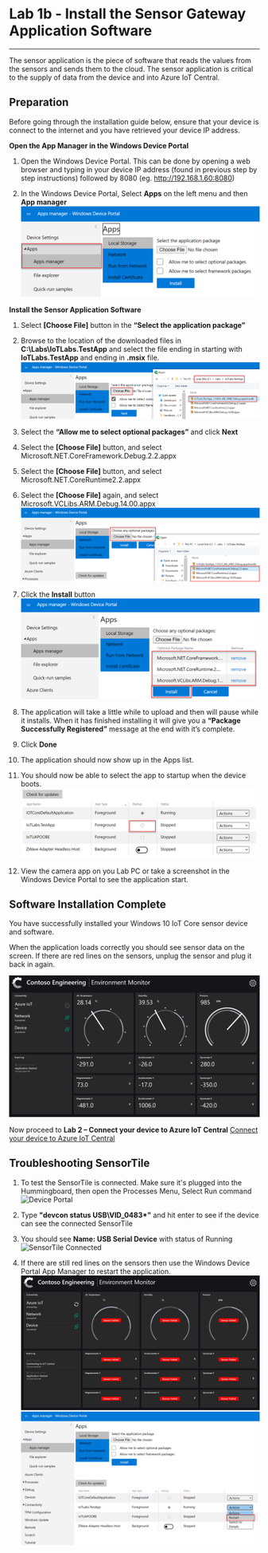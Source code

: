 # Lab 1b - Install the Sensor Gateway Application Software
-------------------------------------------------

The sensor application is the piece of software that reads the values from the sensors and sends them to the cloud. The sensor application is critical to the supply of data from the device and into Azure IoT Central.

Preparation
-----------

Before going through the installation guide below, ensure that your device is connect to the internet and you have retrieved your device IP address. 

**Open the App Manager in the Windows Device Portal**

1. Open the Windows Device Portal. This can be done by opening a web browser and typing in your device IP address (found in previous step by step instructions) followed by 8080 (eg. http://192.168.1.60:8080)

1. In the Windows Device Portal, Select **Apps** on the left menu and then **App manager**
![](media/lab01/1_apps_manager.png)

**Install the Sensor Application Software**

1. Select **[Choose File]** button in the **“Select the application package”**

1. Browse to the location of the downloaded files in **C:\Labs\IoTLabs.TestApp** and select the file ending in starting with **IoTLabs.TestApp** and ending in **.msix** file.
![](media/lab01/1_choose_appxbundle.png)

1. Select the **“Allow me to select optional packages”** and click **Next**

1. Select the **[Choose File]** button, and select Microsoft.NET.CoreFramework.Debug.2.2.appx

1. Select the **[Choose File]** button, and select Microsoft.NET.CoreRuntime2.2.appx

1. Select the **[Choose File]** again, and select Microsoft.VCLibs.ARM.Debug.14.00.appx
![](media/lab01/1_choose_optional_packages.png)

1. Click the **Install** button
![](media/lab01/1_install.png)

6. The application will take a little while to upload and then will pause while it installs. When it has finished installing it will give you a **“Package Successfully Registered”** message at the end with it’s complete.

7. Click **Done**

8. The application should now show up in the Apps list.

9. You should now be able to select the app to startup when the device boots. 
![](media/lab01/1_select_startup.png)

10. View the camera app on you Lab PC or take a screenshot in the Windows Device Portal to see the application start. 

Software Installation Complete
------------------------------

You have successfully installed your Windows 10 IoT Core sensor device and software.

When the application loads correctly you should see sensor data on the screen. If there are red lines on the sensors, unplug the sensor and plug it back in again. 

![](media/lab01/AwareThings.SensorData.jpg)


Now proceed to **Lab 2 – Connect your device to Azure IoT Central**
[Connect your device to Azure IoT Central](./Lab02.md)


Troubleshooting SensorTile
----------------------------------

1. To test the SensorTile is connected. Make sure it's plugged into the Hummingboard, then open the Processes Menu, Select Run command
![Device Portal](./media/1_deviceportal1.png)

2. Type **"devcon status USB\VID_0483\*"** and hit enter to see if the device can see the connected SensorTile

3. You should see **Name: USB Serial Device** with status of Running
![SensorTile Connected](./media/1_SensorTileConnected.png)

4. If there are still red lines on the sensors then use the Windows Device Portal App Manager to restart the application. 
![](media/lab01/1_IoTLabs_App_Sensor_Failed.jpg)
![](media/lab01/WDP.ApplicationRestart.png)